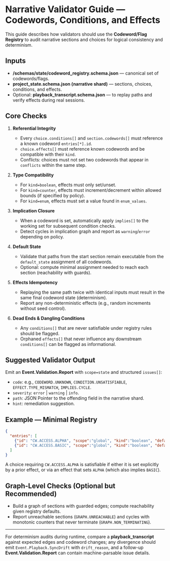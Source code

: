 # Narrative Validator Guide — Codewords, Conditions, and Effects

This guide describes how validators should use the **Codeword/Flag Registry** to audit narrative sections
and choices for logical consistency and determinism.

## Inputs
- **/schemas/state/codeword_registry.schema.json** — canonical set of codewords/flags.
- **project_state.schema.json (narrative shard)** — sections, choices, conditions, and effects.
- Optional: **playback_transcript.schema.json** — to replay paths and verify effects during real sessions.

## Core Checks

1. **Referential Integrity**
   - Every `choice.conditions[]` and `section.codewords[]` must reference a known codeword `entries[*].id`.
   - `choice.effects[]` must reference known codewords and be compatible with their `kind`.
   - Conflicts: choices must not set two codewords that appear in `conflicts` within the same step.

2. **Type Compatibility**
   - For `kind=boolean`, effects must only set/unset.
   - For `kind=counter`, effects must increment/decrement within allowed bounds (if specified by policy).
   - For `kind=enum`, effects must set a value found in `enum_values`.

3. **Implication Closure**
   - When a codeword is set, automatically apply `implies[]` to the working set for subsequent condition checks.
   - Detect cycles in implication graph and report as `warning`/`error` depending on policy.

4. **Default State**
   - Validate that paths from the start section remain executable from the `default_state` assignment of all codewords.
   - Optional: compute minimal assignment needed to reach each section (reachability with guards).

5. **Effects Idempotency**
   - Replaying the same path twice with identical inputs must result in the same final codeword state (determinism).
   - Report any non-deterministic effects (e.g., random increments without seed control).

6. **Dead Ends & Dangling Conditions**
   - Any `conditions[]` that are never satisfiable under registry rules should be flagged.
   - Orphaned `effects[]` that never influence any downstream `conditions[]` can be flagged as informational.

## Suggested Validator Output
Emit an **Event.Validation.Report** with `scope=state` and structured `issues[]`:
- `code`: e.g., `CODEWORD.UNKNOWN`, `CONDITION.UNSATISFIABLE`, `EFFECT.TYPE_MISMATCH`, `IMPLIES.CYCLE`.
- `severity`: `error` | `warning` | `info`.
- `path`: JSON Pointer to the offending field in the narrative shard.
- `hint`: remediation suggestion.

## Example — Minimal Registry
```json
{
  "entries": [
    {"id": "CW.ACCESS.ALPHA", "scope":"global", "kind":"boolean", "default_state": false, "implies": ["CW.ACCESS.BASIC"]},
    {"id": "CW.ACCESS.BASIC", "scope":"global", "kind":"boolean", "default_state": true}
  ]
}
```

A choice requiring `CW.ACCESS.ALPHA` is satisfiable if either it is set explicitly by a prior effect, or via an effect that sets `ALPHA` (which also implies `BASIC`).

## Graph-Level Checks (Optional but Recommended)
- Build a graph of sections with guarded edges; compute reachability given registry defaults.
- Report unreachable sections (`GRAPH.UNREACHABLE`) and cycles with monotonic counters that never terminate (`GRAPH.NON_TERMINATING`).

---

For determinism audits during runtime, compare a **playback_transcript** against expected edges and codeword changes; any divergence should emit `Event.Playback.SyncDrift` with `drift_reason`, and a follow-up **Event.Validation.Report** can contain machine-parsable issue details.
